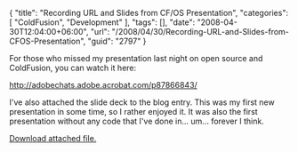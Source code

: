 {
	"title": "Recording URL and Slides from CF/OS Presentation",
	"categories": [
		"ColdFusion",
		"Development"
	],
	"tags": [],
	"date": "2008-04-30T12:04:00+06:00",
	"url": "/2008/04/30/Recording-URL-and-Slides-from-CFOS-Presentation",
	"guid": "2797"
}

For those who missed my presentation last night on open source and ColdFusion, you can watch it here:

<a href="http://adobechats.adobe.acrobat.com/p87866843/">http://adobechats.adobe.acrobat.com/p87866843/</a>

I've also attached the slide deck to the blog entry. This was my first new presentation in some time, so I rather enjoyed it. It was also the first presentation without any code that I've done in... um... forever I think.<p><a href='enclosures/D%3A%5Chosts%5Cwww%2Ecoldfusionjedi%2Ecom%5Cenclosures%2FOS%2Epdf'>Download attached file.</a></p>